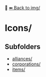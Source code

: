 📁 [⬅ Back to img/](../README.md)

# Icons/


## Subfolders
- [alliances/](./alliances/README.md)
- [corporations/](./corporations/README.md)
- [items/](./items/README.md)
